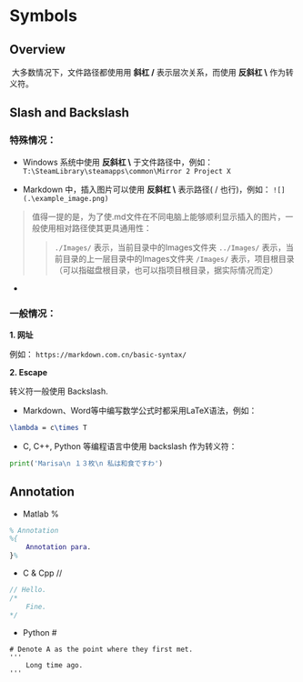 # Symbols

## Overview

​		大多数情况下，文件路径都使用用 **斜杠 /** 表示层次关系，而使用 **反斜杠 \\** 作为转义符。



## Slash and Backslash

### **特殊情况**：

- Windows 系统中使用 **反斜杠 \\** 于文件路径中，例如： `T:\SteamLibrary\steamapps\common\Mirror 2 Project X`

- Markdown 中，插入图片可以使用 **反斜杠 \\** 表示路径( / 也行)，例如： `![](.\example_image.png)`

> 值得一提的是，为了使.md文件在不同电脑上能够顺利显示插入的图片，一般使用相对路径使其更具通用性：
>
> > `./Images/` 表示，当前目录中的Images文件夹
> > `../Images/` 表示，当前目录的上一层目录中的Images文件夹
> > `/Images/` 表示，项目根目录（可以指磁盘根目录，也可以指项目根目录，据实际情况而定）

- 

### 一般情况：

**1. 网址**

例如： `https://markdown.com.cn/basic-syntax/`

**2. Escape**

转义符一般使用 Backslash.

- Markdown、Word等中编写数学公式时都采用LaTeX语法，例如：

```latex
\lambda = c\times T
```

- C, C++, Python 等编程语言中使用 backslash 作为转义符：

```python
print('Marisa\n １３枚\n 私は和食ですわ')
```



## Annotation

- Matlab %

```matlab
% Annotation
%{
	Annotation para.
}%
```

- C & Cpp //

```cpp
// Hello.
/*
	Fine.
*/
```

- Python #

```pyt
# Denote A as the point where they first met.
'''
	Long time ago.
'''
```



